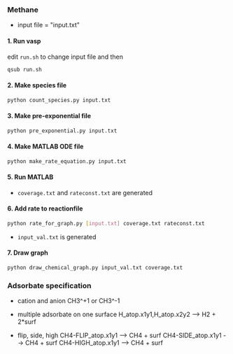 ### Methane

* input file = "input.txt"

#### 1. Run vasp
edit `run.sh` to change input file and then
```bash
qsub run.sh
```

#### 2. Make species file
```bash
python count_species.py input.txt
```

#### 3. Make pre-exponential file
```bash
python pre_exponential.py input.txt
```

#### 4. Make MATLAB ODE file
```bash
python make_rate_equation.py input.txt
```

#### 5. Run MATLAB
* `coverage.txt` and `rateconst.txt` are generated

#### 6. Add rate to reactionfile
```bash
python rate_for_graph.py [input.txt] coverage.txt rateconst.txt
```
* `input_val.txt` is generated

#### 7. Draw graph
```bash
python draw_chemical_graph.py input_val.txt coverage.txt
```

### Adsorbate specification
* cation and anion
CH3^+1 or CH3^-1

* multiple adsorbate on one surface
H_atop.x1y1,H_atop.x2y2 --> H2 + 2\*surf

* flip, side, high
CH4-FLIP_atop.x1y1 --> CH4 + surf
CH4-SIDE_atop.x1y1 --> CH4 + surf
CH4-HIGH_atop.x1y1 --> CH4 + surf


